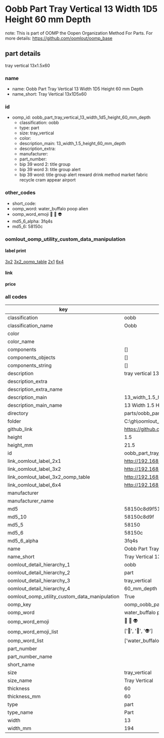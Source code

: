 # Oobb Part Tray Vertical 13 Width 1D5 Height 60 mm Depth  

note: This is part of OOMP the Oopen Organization Method For Parts. For more details: https://github.com/oomlout/oomp_base

##  part details
  



tray vertical 13x1.5x60



### name
* name: Oobb Part Tray Vertical 13 Width 1D5 Height 60 mm Depth
* name_short: Tray Vertical 13x1D5x60 
### id
* oomp_id: oobb_part_tray_vertical_13_width_1d5_height_60_mm_depth
  * classification: oobb
  * type: part
  * size: tray_vertical
  * color: 
  * description_main: 13_width_1.5_height_60_mm_depth
  * description_extra: 
  * manufacturer: 
  * part_number: 
  * bip 39 word 2: title group
  * bip 39 word 3: title group alert
  * bip 39 word: title group alert reward drink method market fabric recycle cram appear airport

### other_codes
* short_code: 
* oomp_word: water_buffalo poop alien
* oomp_word_emoji :water_buffalo: :poop: :alien:
* md5_6_alpha: 3fq4s
* md5_6: 58150c






### oomlout_oomp_utility_custom_data_manipulation
#### label print
[3x2](http://192.168.1.245:1112/?label=oomp%203fq4s)
[3x2_oomp_table](http://192.168.1.108:1112/?label=oomp%203fq4s)
[2x1](http://192.168.1.242:1112/?label=oomp%203fq4s)
[6x4](http://192.168.1.55:1112/?label=oomp%203fq4s)    

#### link

                              

#### price







### all codes 
| key | value |  
| --- | --- |  
| classification | oobb |  
| classification_name | Oobb |  
| color |  |  
| color_name |  |  
| components | [] |  
| components_objects | [] |  
| components_string | [] |  
| description | tray vertical 13x1.5x60 |  
| description_extra |  |  
| description_extra_name |  |  
| description_main | 13_width_1.5_height_60_mm_depth |  
| description_main_name | 13 Width 1.5 Height 60 mm Depth |  
| directory | parts/oobb_part_tray_vertical_13_width_1d5_height_60_mm_depth |  
| folder | C:\gh\oomlout_oobb_version_4_generated_parts\parts\oobb_part_tray_vertical_13_width_1d5_height_60_mm_depth |  
| github_link | https://github.com/oomlout/oomlout_oomp_part_src/tree/main/parts/oobb_part_tray_vertical_13_width_1d5_height_60_mm_depth |  
| height | 1.5 |  
| height_mm | 21.5 |  
| id | oobb_part_tray_vertical_13_width_1d5_height_60_mm_depth |  
| link_oomlout_label_2x1 | http://192.168.1.242:1112/?label=oomp%203fq4s |  
| link_oomlout_label_3x2 | http://192.168.1.245:1112/?label=oomp%203fq4s |  
| link_oomlout_label_3x2_oomp_table | http://192.168.1.108:1112/?label=oomp%203fq4s |  
| link_oomlout_label_6x4 | http://192.168.1.55:1112/?label=oomp%203fq4s |  
| manufacturer |  |  
| manufacturer_name |  |  
| md5 | 58150c8d9f51710630a18b8a0c59bf17 |  
| md5_10 | 58150c8d9f |  
| md5_5 | 58150 |  
| md5_6 | 58150c |  
| md5_6_alpha | 3fq4s |  
| name | Oobb Part Tray Vertical 13 Width 1D5 Height 60 mm Depth |  
| name_short | Tray Vertical 13x1D5x60  |  
| oomlout_detail_hierarchy_1 | oobb |  
| oomlout_detail_hierarchy_2 | part |  
| oomlout_detail_hierarchy_3 | tray_vertical |  
| oomlout_detail_hierarchy_4 | 60_mm_depth |  
| oomlout_oomp_utility_custom_data_manipulation | True |  
| oomp_key | oomp_oobb_part_tray_vertical_13_width_1d5_height_60_mm_depth |  
| oomp_word | water_buffalo poop alien |  
| oomp_word_emoji | :water_buffalo: :poop: :alien: |  
| oomp_word_emoji_list | [':water_buffalo:', ':poop:', ':alien:'] |  
| oomp_word_list | ['water_buffalo', 'poop', 'alien'] |  
| part_number |  |  
| part_number_name |  |  
| short_name |  |  
| size | tray_vertical |  
| size_name | Tray Vertical |  
| thickness | 60 |  
| thickness_mm | 60 |  
| type | part |  
| type_name | Part |  
| width | 13 |  
| width_mm | 194 |  
